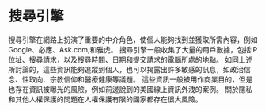 # 搜尋引擎

搜尋引擎在網路上扮演了重要的中介角色，使個人能夠找到並獲取所需內容，例如Google、必應、Ask.com,和雅虎。 搜尋引擎一般收集了大量的用戶數據，包括IP位址、搜尋請求，以及搜尋時間、日期和提交請求的電腦所處的地點。 如同上述所討論的，這些資訊能夠追蹤到個人，也可以揭露出許多敏感的訊息，如政治信念、性取向、宗教信仰和醫療健康等議題。 這些資訊一般被用作商業目的，但是也存在資訊被曝光的風險，例如前邊說到的美國線上資訊外洩的案例。 關於隱私和其他人權保護的問題在人權保護有限的國家都存在很大風險。
